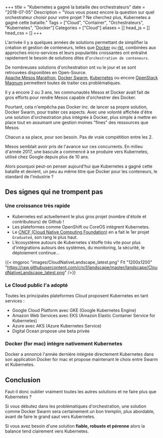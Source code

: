 +++
title = "Kubernetes a gagné la bataille des orchestrateurs"
date = "2018-07-05"
Description = "Vous vous posez encore la question sur quel orchestrateur choisir pour votre projet ? Ne cherchez plus, Kubernetes a gagné cette bataille."
Tags = ["Cloud", "Container", "Orchestrateurs", "Kubernetes", "Docker"]
Categories = ["Cloud"]
aliases = []
head_js = []
head_css = []
+++

L'arrivée il y a quelques années de solutions permettant de simplifier la création et gestion de conteneurs, telles que [Docker](https://www.docker.com/) ou [rkt](https://coreos.com/rkt/), combinées aux approches micro-services et leurs popularités croissantes ont entraîné rapidement le besoin de solutions dites d'`orchestration de conteneurs`.

De nombreuses solutions d'orchestration ont vu le jour et se sont retrouvées disponibles en Open-Source.  
[Apache Mesos Marathon](https://mesosphere.github.io/marathon/), [Docker Swarm](https://docs.docker.com/swarm/overview/), [Kubernetes](https://kubernetes.io/) ou encore [OpenStack Magnum](https://docs.openstack.org/magnum/latest/) permettent toutes de traiter ces problématiques.

Il y a encore 2 ou 3 ans, les communautés Mesos et Docker avait fait de gros efforts pour rendre Mesos capable d'orchestrer des Docker.

Pourtant, cela n'empêcha pas Docker inc. de lancer sa propre solution, Docker Swarm, pour traiter ces aspects. Avec une volonté affichée d'être une solution d'orchestration plus intégrée à Docker, plus simple à mettre en place tout en  assumant une gestion moines "fines" des ressources que Mesos.

Chacun a sa place, pour son besoin. Pas de vraie compétition entre les 2.

Mesos semblait avoir pris de l'avance sur ces concurrents. En milieu d'année 2017, une bascule a commencé à se produire vers Kubernetes, utilisé chez Google depuis plus de 10 ans.

Alors pourquoi peut-on penser aujourd'hui que Kubernetes a gagné cette bataille et devient, un peu au même titre que Docker pour les conteneurs, le standard de l'industrie ?


## Des signes qui ne trompent pas

### Une croissance très rapide

* Kubernetes est actuellement le plus gros projet (nombre d'étoile et contributeurs) de Github !
* Les plateformes comme OpenShift ou CoreOS intègrent Kubernetes.
* Le [CNCF (Cloud Native Computing Foundation)](https://www.cncf.io/) en a fait le 1er projet `Graduated`, son rang le plus haut.
* L’écosystème autours de Kubernetes s'étoffe très vite pour plus d'intégrations autours des systèmes, du monitoring, la sécurité, le déploiement continue...

{{< imgproc "images/CloudNativeLandscape_latest.png" Fit "1200x1200" "https://raw.githubusercontent.com/cncf/landscape/master/landscape/CloudNativeLandscape_latest.png" />}}

### Le Cloud public l'a adopté

Toutes les principales plateformes Cloud proposent Kubernetes en tant services :

* Google Cloud Platform avec GKE (Google Kubernetes Engine)
* Amazon Web Services avec EKS (Amazon Elastic Container Service for Kubernetes)
* Azure avec AKS (Azure Kubernetes Service)
* Digital Ocean propose une beta privée

### Docker (for mac) intègre nativement Kubernetes

Docker a annoncé l'année dernière intégrée directement Kubernetes dans son application Docker for mac et propose maintenant le choix entre Swarm et Kubernetes.


## Conclusion

Faut-il donc oublier vraiment toutes les autres solutions et ne faire plus que Kubernetes ?

Si vous débutez dans les problématiques d'orchestration, une solution comme Docker Swarm sera certainement un bon tremplin, plus abordable, avant de faire le grand saut vers Kubernetes.

Si vous avez besoin d'une solution **fiable, robuste et pérenne** alors la balance tend clairement vers Kubernetes.  
